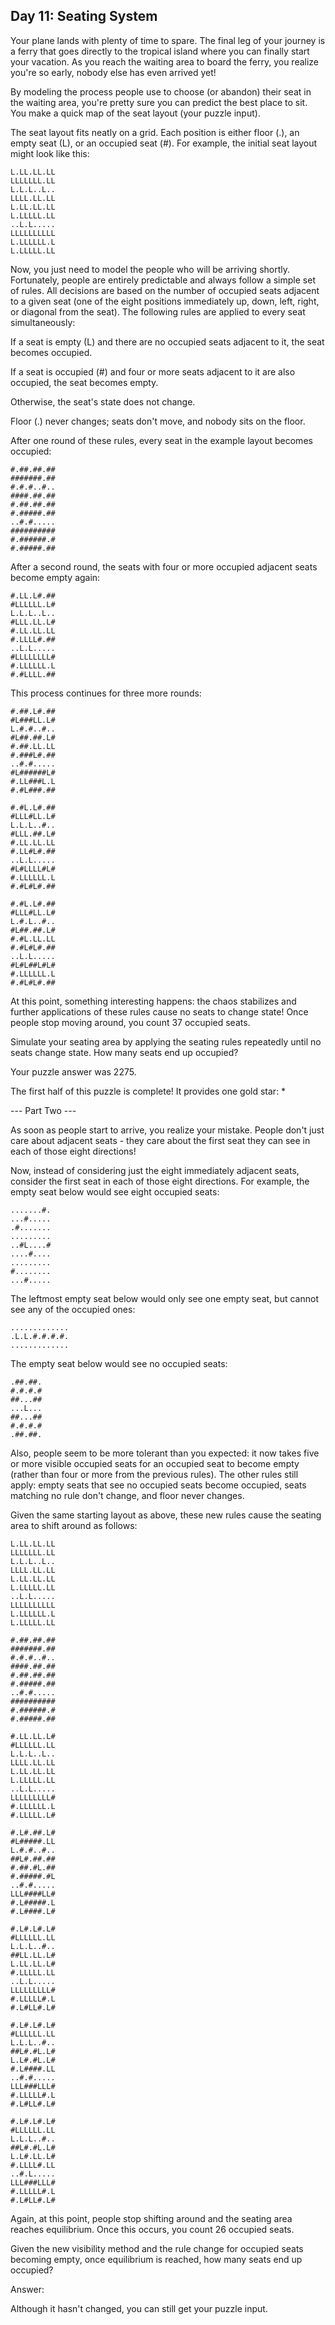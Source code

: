 Day 11: Seating System
----------------------

Your plane lands with plenty of time to spare. The final leg of your journey
is a ferry that goes directly to the tropical island where you can finally
start your vacation. As you reach the waiting area to board the ferry, you
realize you're so early, nobody else has even arrived yet!

By modeling the process people use to choose (or abandon) their seat in the
waiting area, you're pretty sure you can predict the best place to sit. You
make a quick map of the seat layout (your puzzle input).

The seat layout fits neatly on a grid. Each position is either floor (.), an
empty seat (L), or an occupied seat (#). For example, the initial seat layout
might look like this:

	L.LL.LL.LL
	LLLLLLL.LL
	L.L.L..L..
	LLLL.LL.LL
	L.LL.LL.LL
	L.LLLLL.LL
	..L.L.....
	LLLLLLLLLL
	L.LLLLLL.L
	L.LLLLL.LL

Now, you just need to model the people who will be arriving shortly.
Fortunately, people are entirely predictable and always follow a simple set of
rules. All decisions are based on the number of occupied seats adjacent to a
given seat (one of the eight positions immediately up, down, left, right, or
diagonal from the seat). The following rules are applied to every seat
simultaneously:

If a seat is empty (L) and there are no occupied seats adjacent to it, the
seat becomes occupied.

If a seat is occupied (#) and four or more seats adjacent to it are also
occupied, the seat becomes empty.

Otherwise, the seat's state does not change.

Floor (.) never changes; seats don't move, and nobody sits on the floor.

After one round of these rules, every seat in the example layout becomes
occupied:

	#.##.##.##
	#######.##
	#.#.#..#..
	####.##.##
	#.##.##.##
	#.#####.##
	..#.#.....
	##########
	#.######.#
	#.#####.##

After a second round, the seats with four or more occupied adjacent seats
become empty again:

	#.LL.L#.##
	#LLLLLL.L#
	L.L.L..L..
	#LLL.LL.L#
	#.LL.LL.LL
	#.LLLL#.##
	..L.L.....
	#LLLLLLLL#
	#.LLLLLL.L
	#.#LLLL.##

This process continues for three more rounds:

	#.##.L#.##
	#L###LL.L#
	L.#.#..#..
	#L##.##.L#
	#.##.LL.LL
	#.###L#.##
	..#.#.....
	#L######L#
	#.LL###L.L
	#.#L###.##

	#.#L.L#.##
	#LLL#LL.L#
	L.L.L..#..
	#LLL.##.L#
	#.LL.LL.LL
	#.LL#L#.##
	..L.L.....
	#L#LLLL#L#
	#.LLLLLL.L
	#.#L#L#.##

	#.#L.L#.##
	#LLL#LL.L#
	L.#.L..#..
	#L##.##.L#
	#.#L.LL.LL
	#.#L#L#.##
	..L.L.....
	#L#L##L#L#
	#.LLLLLL.L
	#.#L#L#.##

At this point, something interesting happens: the chaos stabilizes and further
applications of these rules cause no seats to change state! Once people stop
moving around, you count 37 occupied seats.

Simulate your seating area by applying the seating rules repeatedly until no
seats change state. How many seats end up occupied?

Your puzzle answer was 2275.

The first half of this puzzle is complete! It provides one gold star: *

--- Part Two ---

As soon as people start to arrive, you realize your mistake. People don't just
care about adjacent seats - they care about the first seat they can see in
each of those eight directions!

Now, instead of considering just the eight immediately adjacent seats,
consider the first seat in each of those eight directions. For example, the
empty seat below would see eight occupied seats:

	.......#.
	...#.....
	.#.......
	.........
	..#L....#
	....#....
	.........
	#........
	...#.....

The leftmost empty seat below would only see one empty seat, but cannot see
any of the occupied ones:

	.............
	.L.L.#.#.#.#.
	.............

The empty seat below would see no occupied seats:

	.##.##.
	#.#.#.#
	##...##
	...L...
	##...##
	#.#.#.#
	.##.##.

Also, people seem to be more tolerant than you expected: it now takes five or
more visible occupied seats for an occupied seat to become empty (rather than
four or more from the previous rules). The other rules still apply: empty
seats that see no occupied seats become occupied, seats matching no rule don't
change, and floor never changes.

Given the same starting layout as above, these new rules cause the seating
area to shift around as follows:

	L.LL.LL.LL
	LLLLLLL.LL
	L.L.L..L..
	LLLL.LL.LL
	L.LL.LL.LL
	L.LLLLL.LL
	..L.L.....
	LLLLLLLLLL
	L.LLLLLL.L
	L.LLLLL.LL

	#.##.##.##
	#######.##
	#.#.#..#..
	####.##.##
	#.##.##.##
	#.#####.##
	..#.#.....
	##########
	#.######.#
	#.#####.##

	#.LL.LL.L#
	#LLLLLL.LL
	L.L.L..L..
	LLLL.LL.LL
	L.LL.LL.LL
	L.LLLLL.LL
	..L.L.....
	LLLLLLLLL#
	#.LLLLLL.L
	#.LLLLL.L#

	#.L#.##.L#
	#L#####.LL
	L.#.#..#..
	##L#.##.##
	#.##.#L.##
	#.#####.#L
	..#.#.....
	LLL####LL#
	#.L#####.L
	#.L####.L#

	#.L#.L#.L#
	#LLLLLL.LL
	L.L.L..#..
	##LL.LL.L#
	L.LL.LL.L#
	#.LLLLL.LL
	..L.L.....
	LLLLLLLLL#
	#.LLLLL#.L
	#.L#LL#.L#

	#.L#.L#.L#
	#LLLLLL.LL
	L.L.L..#..
	##L#.#L.L#
	L.L#.#L.L#
	#.L####.LL
	..#.#.....
	LLL###LLL#
	#.LLLLL#.L
	#.L#LL#.L#

	#.L#.L#.L#
	#LLLLLL.LL
	L.L.L..#..
	##L#.#L.L#
	L.L#.LL.L#
	#.LLLL#.LL
	..#.L.....
	LLL###LLL#
	#.LLLLL#.L
	#.L#LL#.L#

Again, at this point, people stop shifting around and the seating area reaches
equilibrium. Once this occurs, you count 26 occupied seats.

Given the new visibility method and the rule change for occupied seats
becoming empty, once equilibrium is reached, how many seats end up occupied?

Answer:

Although it hasn't changed, you can still get your puzzle input.

